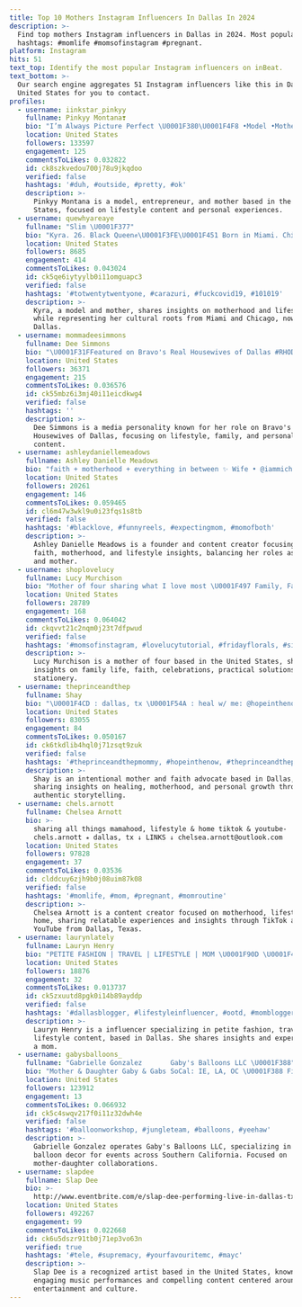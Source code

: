 ```yaml
---
title: Top 10 Mothers Instagram Influencers In Dallas In 2024
description: >-
  Find top mothers Instagram influencers in Dallas in 2024. Most popular
  hashtags: #momlife #momsofinstagram #pregnant.
platform: Instagram
hits: 51
text_top: Identify the most popular Instagram influencers on inBeat.
text_bottom: >-
  Our search engine aggregates 51 Instagram influencers like this in Dallas,
  United States for you to contact.
profiles:
  - username: iinkstar_pinkyy
    fullname: Pinkyy Montana❣️
    bio: "I’m Always Picture Perfect \U0001F380\U0001F4F8 •Model •Mother •Entrepreneur #DallasTx #LongLiveMyBrothersAndMyPapa snapchat: iinkyypinkyy @pinkyymontana"
    location: United States
    followers: 133597
    engagement: 125
    commentsToLikes: 0.032822
    id: ck8szkvedou700j78u9jkqdoo
    verified: false
    hashtags: '#duh, #outside, #pretty, #ok'
    description: >-
      Pinkyy Montana is a model, entrepreneur, and mother based in the United
      States, focused on lifestyle content and personal experiences.
  - username: quewhyareaye
    fullname: "Slim \U0001F377"
    bio: "Kyra. 26. Black Queen✊\U0001F3FE\U0001F451 Born in Miami. Chicago in My Blood. Residing in Dallas. Model. Mother to a Princess #CZH #10ten \U0001F33B\U0001F37C\U0001F495"
    location: United States
    followers: 8685
    engagement: 414
    commentsToLikes: 0.043024
    id: ck5qe6iytyylb0i11omguapc3
    verified: false
    hashtags: '#totwentytwentyone, #carazuri, #fuckcovid19, #101019'
    description: >-
      Kyra, a model and mother, shares insights on motherhood and lifestyle
      while representing her cultural roots from Miami and Chicago, now based in
      Dallas.
  - username: mommadeesimmons
    fullname: Dee Simmons
    bio: "\U0001F31FFeatured on Bravo's Real Housewives of Dallas #RHOD \U0001F469‍\U0001F467Mother to the beautiful @dandrasimmons PR/Media: dee@ultimateliving.com Website Links Below"
    location: United States
    followers: 36371
    engagement: 215
    commentsToLikes: 0.036576
    id: ck55mbz6i3mj40i11eicdkwg4
    verified: false
    hashtags: ''
    description: >-
      Dee Simmons is a media personality known for her role on Bravo's Real
      Housewives of Dallas, focusing on lifestyle, family, and personal growth
      content.
  - username: ashleydaniellemeadows
    fullname: Ashley Danielle Meadows
    bio: "faith + motherhood + everything in between ✨ Wife • @iammichaelmeadows \U0001F48D Mama • Johnathon + Olivia \U0001F90D Founder • @womanunleashed.inc"
    location: United States
    followers: 20261
    engagement: 146
    commentsToLikes: 0.059465
    id: cl6m47w3wkl9u0i23fqs1s8tb
    verified: false
    hashtags: '#blacklove, #funnyreels, #expectingmom, #momofboth'
    description: >-
      Ashley Danielle Meadows is a founder and content creator focusing on
      faith, motherhood, and lifestyle insights, balancing her roles as a wife
      and mother.
  - username: shoplovelucy
    fullname: Lucy Murchison
    bio: "Mother of four sharing what I love most \U0001F497 Family, Faith, Celebrations, Solutions & Stationery ✨ \U0001F48C : shoplovelucy@gmail.com"
    location: United States
    followers: 28789
    engagement: 168
    commentsToLikes: 0.064042
    id: ckqvvt21c2nqm0j23t7dfpwud
    verified: false
    hashtags: '#momsofinstagram, #lovelucytutorial, #fridayflorals, #simplesolutions'
    description: >-
      Lucy Murchison is a mother of four based in the United States, sharing
      insights on family life, faith, celebrations, practical solutions, and
      stationery.
  - username: theprinceandthep
    fullname: Shay
    bio: "\U0001F4CD : dallas, tx \U0001F54A : heal w/ me: @hopeinthenow \U0001F5A4 : OUR joy, MY peace, HIS promise \U0001F64F\U0001F3FE ✨️ : incredible faith, intentional mother, exceptional realness"
    location: United States
    followers: 83055
    engagement: 84
    commentsToLikes: 0.050167
    id: ck6tkdlib4hql0j71zsqt9zuk
    verified: false
    hashtags: '#theprinceandthepmommy, #hopeinthenow, #theprinceandthep, #dashwafflemaker'
    description: >-
      Shay is an intentional mother and faith advocate based in Dallas, TX,
      sharing insights on healing, motherhood, and personal growth through
      authentic storytelling.
  - username: chels.arnott
    fullname: Chelsea Arnott
    bio: >-
      sharing all things mamahood, lifestyle & home tiktok & youtube-
      chels.arnott ⭒ dallas, tx ↓ LINKS ↓ chelsea.arnott@outlook.com
    location: United States
    followers: 97828
    engagement: 37
    commentsToLikes: 0.03536
    id: clddcuy6zjh9b0j08uim87k08
    verified: false
    hashtags: '#momlife, #mom, #pregnant, #momroutine'
    description: >-
      Chelsea Arnott is a content creator focused on motherhood, lifestyle, and
      home, sharing relatable experiences and insights through TikTok and
      YouTube from Dallas, Texas.
  - username: laurynlately
    fullname: Lauryn Henry
    bio: "PETITE FASHION | TRAVEL | LIFESTYLE | MOM \U0001F90D \U0001F4CDDALLAS \U0001F4E9: lauryn@laurynlately.com"
    location: United States
    followers: 18876
    engagement: 32
    commentsToLikes: 0.013737
    id: ck5zxuutd8pgk0i14b89ayddp
    verified: false
    hashtags: '#dallasblogger, #lifestyleinfluencer, #ootd, #momblogger'
    description: >-
      Lauryn Henry is a influencer specializing in petite fashion, travel, and
      lifestyle content, based in Dallas. She shares insights and experiences as
      a mom.
  - username: gabysballoons_
    fullname: "Gabrielle Gonzalez       Gaby's Balloons LLC \U0001F388"
    bio: "Mother & Daughter Gaby & Gabs SoCal: IE, LA, OC \U0001F388 Fill out an Inquiry form on our website! Minimum order $750"
    location: United States
    followers: 123912
    engagement: 13
    commentsToLikes: 0.066932
    id: ck5c4swqv217f0i11z32dwh4e
    verified: false
    hashtags: '#balloonworkshop, #jungleteam, #balloons, #yeehaw'
    description: >-
      Gabrielle Gonzalez operates Gaby's Balloons LLC, specializing in custom
      balloon decor for events across Southern California. Focused on
      mother-daughter collaborations.
  - username: slapdee
    fullname: Slap Dee
    bio: >-
      http://www.eventbrite.com/e/slap-dee-performing-live-in-dallas-tx-tickets-604189435867?aff=ebdssbdestsearch
    location: United States
    followers: 492267
    engagement: 99
    commentsToLikes: 0.022668
    id: ck6u5dszr91tb0j71ep3vo63n
    verified: true
    hashtags: '#tele, #supremacy, #yourfavouritemc, #mayc'
    description: >-
      Slap Dee is a recognized artist based in the United States, known for his
      engaging music performances and compelling content centered around
      entertainment and culture.
---
```


